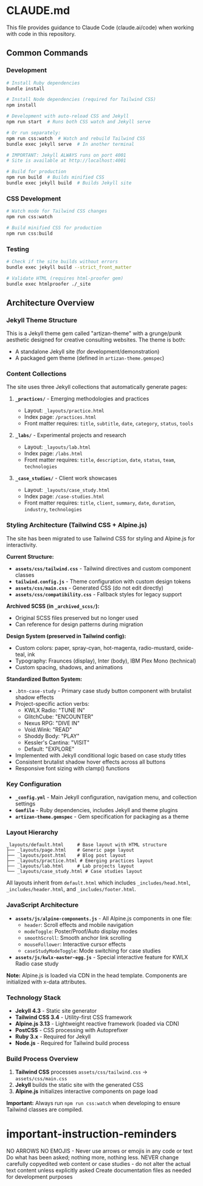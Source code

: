 # CLAUDE.md

This file provides guidance to Claude Code (claude.ai/code) when working with code in this repository.

## Common Commands

### Development
```bash
# Install Ruby dependencies
bundle install

# Install Node dependencies (required for Tailwind CSS)
npm install

# Development with auto-reload CSS and Jekyll
npm run start  # Runs both CSS watch and Jekyll serve

# Or run separately:
npm run css:watch  # Watch and rebuild Tailwind CSS
bundle exec jekyll serve  # In another terminal

# IMPORTANT: Jekyll ALWAYS runs on port 4001
# Site is available at http://localhost:4001

# Build for production
npm run build  # Builds minified CSS
bundle exec jekyll build  # Builds Jekyll site
```

### CSS Development
```bash
# Watch mode for Tailwind CSS changes
npm run css:watch

# Build minified CSS for production
npm run css:build
```

### Testing
```bash
# Check if the site builds without errors
bundle exec jekyll build --strict_front_matter

# Validate HTML (requires html-proofer gem)
bundle exec htmlproofer ./_site
```

## Architecture Overview

### Jekyll Theme Structure
This is a Jekyll theme gem called "artizan-theme" with a grunge/punk aesthetic designed for creative consulting websites. The theme is both:
- A standalone Jekyll site (for development/demonstration)
- A packaged gem theme (defined in `artizan-theme.gemspec`)

### Content Collections
The site uses three Jekyll collections that automatically generate pages:

1. **`_practices/`** - Emerging methodologies and practices
   - Layout: `_layouts/practice.html`
   - Index page: `/practices.html`
   - Front matter requires: `title`, `subtitle`, `date`, `category`, `status`, `tools`

2. **`_labs/`** - Experimental projects and research
   - Layout: `_layouts/lab.html`
   - Index page: `/labs.html`
   - Front matter requires: `title`, `description`, `date`, `status`, `team`, `technologies`

3. **`_case_studies/`** - Client work showcases
   - Layout: `_layouts/case_study.html`
   - Index page: `/case-studies.html`
   - Front matter requires: `title`, `client`, `summary`, `date`, `duration`, `industry`, `technologies`

### Styling Architecture (Tailwind CSS + Alpine.js)
The site has been migrated to use Tailwind CSS for styling and Alpine.js for interactivity.

**Current Structure:**
- **`assets/css/tailwind.css`** - Tailwind directives and custom component classes
- **`tailwind.config.js`** - Theme configuration with custom design tokens
- **`assets/css/main.css`** - Generated CSS (do not edit directly)
- **`assets/css/compatibility.css`** - Fallback styles for legacy support

**Archived SCSS (in `_archived_scss/`):**
- Original SCSS files preserved but no longer used
- Can reference for design patterns during migration

**Design System (preserved in Tailwind config):**
- Custom colors: paper, spray-cyan, hot-magenta, radio-mustard, oxide-teal, ink
- Typography: Fraunces (display), Inter (body), IBM Plex Mono (technical)
- Custom spacing, shadows, and animations

**Standardized Button System:**
- `.btn-case-study` - Primary case study button component with brutalist shadow effects
- Project-specific action verbs:
  - KWLX Radio: "TUNE IN"
  - GlitchCube: "ENCOUNTER"
  - Nexus RPG: "DIVE IN"
  - Void.Wink: "READ"
  - Shoddy Body: "PLAY"
  - Kessler's Cantina: "VISIT"
  - Default: "EXPLORE"
- Implemented with Jekyll conditional logic based on case study titles
- Consistent brutalist shadow hover effects across all buttons
- Responsive font sizing with clamp() functions

### Key Configuration
- **`_config.yml`** - Main Jekyll configuration, navigation menu, and collection settings
- **`Gemfile`** - Ruby dependencies, includes Jekyll and theme plugins
- **`artizan-theme.gemspec`** - Gem specification for packaging as a theme

### Layout Hierarchy
```
_layouts/default.html     # Base layout with HTML structure
├── _layouts/page.html    # Generic page layout
├── _layouts/post.html    # Blog post layout
├── _layouts/practice.html # Emerging practices layout
├── _layouts/lab.html     # Lab projects layout
└── _layouts/case_study.html # Case studies layout
```

All layouts inherit from `default.html` which includes `_includes/head.html`, `_includes/header.html`, and `_includes/footer.html`.

### JavaScript Architecture
- **`assets/js/alpine-components.js`** - All Alpine.js components in one file:
  - `header`: Scroll effects and mobile navigation
  - `modeToggle`: Poster/Proof/Auto display modes
  - `smoothScroll`: Smooth anchor link scrolling
  - `mouseFollower`: Interactive cursor effects
  - `caseStudyModeToggle`: Mode switching for case studies
- **`assets/js/kwlx-easter-egg.js`** - Special interactive feature for KWLX Radio case study

**Note:** Alpine.js is loaded via CDN in the head template. Components are initialized with x-data attributes.

### Technology Stack
- **Jekyll 4.3** - Static site generator
- **Tailwind CSS 3.4** - Utility-first CSS framework
- **Alpine.js 3.13** - Lightweight reactive framework (loaded via CDN)
- **PostCSS** - CSS processing with Autoprefixer
- **Ruby 3.x** - Required for Jekyll
- **Node.js** - Required for Tailwind build process

### Build Process Overview
1. **Tailwind CSS** processes `assets/css/tailwind.css` → `assets/css/main.css`
2. **Jekyll** builds the static site with the generated CSS
3. **Alpine.js** initializes interactive components on page load

**Important:** Always run `npm run css:watch` when developing to ensure Tailwind classes are compiled.

# important-instruction-reminders
NO ARROWS NO EMOJIS - Never use arrows or emojis in any code or text
Do what has been asked; nothing more, nothing less.
NEVER change carefully copyedited web content or case studies - do not alter the actual text content unless explicitly asked
Create documentation files as needed for development purposes